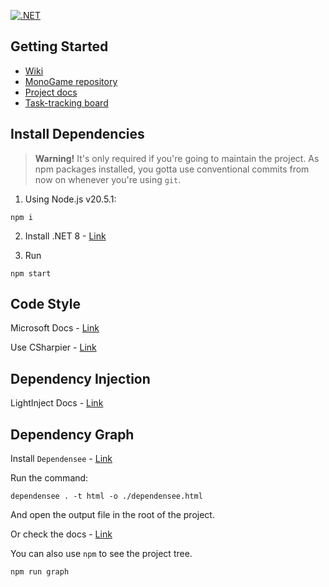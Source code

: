 ﻿[![.NET](https://github.com/cherrynik/monogame/actions/workflows/dotnet.yml/badge.svg)](https://github.com/cherrynik/monogame/actions/workflows/dotnet.yml)

## Getting Started

- [Wiki](./docs/TableOfContent.md)
- [MonoGame repository](https://github.com/MonoGame/MonoGame)
- [Project docs](https://monogame.youtrack.cloud/articles/MG)
- [Task-tracking board](https://monogame.youtrack.cloud/agiles/147-2)

## Install Dependencies

> **Warning!** It's only required if you're going to maintain the project.
> As npm packages installed, you gotta use conventional commits from now on whenever you're using `git`.

1. Using Node.js v20.5.1:

```shell
npm i
```

2. Install .NET 8 - [Link](https://dotnet.microsoft.com/en-us/download/dotnet/8.0)

3. Run

```shell
npm start
```

## Code Style

Microsoft Docs - [Link](https://learn.microsoft.com/en-us/dotnet/fundamentals/code-analysis/code-style-rule-options)

Use CSharpier - [Link](https://csharpier.com/docs/Editors)

## Dependency Injection

LightInject Docs - [Link](https://github.com/seesharper/LightInject)

## Dependency Graph

Install `Dependensee` - [Link]()

Run the command:

```shell
dependensee . -t html -o ./dependensee.html
```

And open the output file in the root of the project.

Or check the docs - [Link](https://github.com/madushans/DependenSee)

[//]: # (TODO: Write about make)

[//]: # (TODO: Make graphs in GH pages for dependencies of the projects and maybe for IoC containers)

[//]: # (TODO: Generate ECS files when saved sorta cs file?)

You can also use `npm` to see the project tree.

```shell
npm run graph
```

